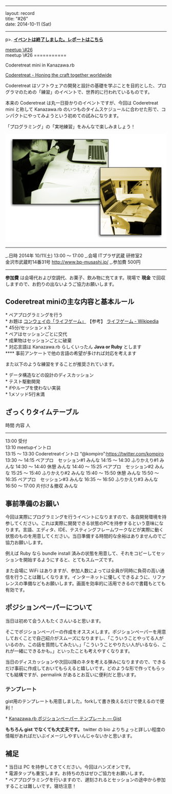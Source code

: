------------------------------------------------------------------------

layout: record\
title: “\#26”\
date: 2014-10-11 (Sat)

------------------------------------------------------------------------

p\>.
<a href="./report.html"><strong>イベントは終了しました。レポートはこちら</strong></a>

<div class="doorkeeper-widget">
<a class="doorkeeper-registration-widget" href="http://kzrb.doorkeeper.jp/events/15503">meetup
\#26</a><script src="http://widgets.doorkeeper.jp/w/widget.js"></script>

</div>
meetup \#26
===========

Coderetreat mini in Kanazawa.rb

[Coderetreat - Honing the craft together
worldwide](http://coderetreat.org/)

Coderetreat
はソフトウェアの開発と設計の基礎を学ぶことを目的とした、プログラマのための「練習」のイベントで、世界的に行われているものです。

本来の Coderetreat は丸一日掛かりのイベントですが、今回は Coderetreat
mini と称して Kanazawa.rb
のいつものタイムスケジュールに合わせた形で、コンパクトにやってみようという初めての試みになります。

「プログラミング」の「実地練習」をみんなで楽しみましょう！

![](pair-programming.png)

  ----------- ----------------------------------------------------------------------------------------------------------------
  \_.日時     2014年 10/11(土) 13:00 〜 17:00
  \_.会場     ITプラザ武蔵 研修室2<br>金沢市武蔵町14番31号 <a href="http://www.bp-musashi.jp/">http://www.bp-musashi.jp/</a>
  \_.参加費   500円
  ----------- ----------------------------------------------------------------------------------------------------------------

**参加費** は会場代および空調代、お菓子、飲み物に充てます。現場で
**現金** で回収しますので、お釣りの出ないようご協力お願いします。

Coderetreat miniの主な内容と基本ルール
--------------------------------------

\* ペアプログラミングを行う\
 \* お題は [コンウェイの「ライフゲーム」](http://coderetreat.org/gol)
【参考】 [ライフゲーム -
Wikipedia](http://ja.wikipedia.org/wiki/%E3%83%A9%E3%82%A4%E3%83%95%E3%82%B2%E3%83%BC%E3%83%A0)\
 \* 45分/セッション x 3\
 \* ペアはセッションごとに交代\
 \* 成果物はセッションごとに破棄\
 \* 対応言語は Kanazawa.rb らしくいったん **Java or Ruby** とします\
 **** 事前アンケートで他の言語の希望が多ければ対応を考えます

また以下のような練習をすることが推奨されています。

\* データ構造などの設計のディスカッション\
 \* テスト駆動開発\
 \* ifやループを使わない実装\
 \* 1メソッド5行未満

ざっくりタイムテーブル
----------------------

  時間             内容                      人
  ---------------- ------------------------- ----------------------------------------
  13:00            受付                      
  13:10            meetupイントロ            
  13:15 〜 13:30   Coderetreatイントロ       “@kompiro”:https://twitter.com/kompiro
  13:30 〜 14:15   ペアプロ　セッション\#1   みんな
  14:15 〜 14:30   ふりかえり\#1             みんな
  14:30 〜 14:40   休憩                      みんな
  14:40 〜 15:25   ペアプロ　セッション\#2   みんな
  15:25 〜 15:40   ふりかえり\#2             みんな
  15:40 〜 15:50   休憩                      みんな
  15:50 〜 16:35   ペアプロ　セッション\#3   みんな
  16:35 〜 16:50   ふりかえり\#3             みんな
  16:50 〜 17:00   片付け＆撤収              みんな

事前準備のお願い
----------------

今回は実際にプログラミングを行うイベントになりますので、各自開発環境を持参してください。これは実際に開発できる状態のPCを持参するという意味になります。言語、エディタ、IDE、テスティングフレームワークなどが実際に動く状態のものを用意してください。当日準備する時間的な余裕はありませんのでご協力お願いします。

例えば Ruby なら bundle install
済みの状態を用意して、それをコピーしてセッションを開始するようにすると、とてもスムーズです。

また会場に WiFi
はありますが、参加人数によっては全員が同時に負荷の高い通信を行うことは難しくなります。インターネットに優しくできるように、リファレンスの準備などもお願いします。画面を効率的に活用できるので書籍もとても有効です。

ポジションペーパーについて
--------------------------

当日は初めて会う人もたくさんいると思います。

そこでポジションペーパーの作成をオススメします。ポジションペーパーを用意しておくことで自己紹介がスムーズになりますし、「こういうことやってる人がいるのか。この話を質問してみたい。」「こういうことやりたい人がいるなら、これが一緒にできるかも。」といったことも考えやすくなります。

当日のディスカッションや次回以降のネタを考える弾みになりますので、できるだけ事前に作成しておいてもらえると嬉しいです。どのような形で作ってもらっても結構ですが、permalink
があるとお互いに便利だと思います。

### テンプレート

gist用のテンプレートも用意しました。forkして書き換えるだけで使えるので便利！

\* [Kanazawa.rb ポジションペーパー テンプレート —
Gist](https://gist.github.com/5a523ec3180002229a32)

**もちろん gist でなくても大丈夫です。** twitter の bio
よりちょっと詳しい程度の情報があればだいぶイメージしやすいんじゃないかと思います。

補足
----

\* 当日は PC を持参してきてください。今回はハンズオンです。\
 \* 電源タップも重宝します。お持ちの方はぜひご協力をお願いします。\
 \*
ペアプログラミングを行いますので、遅刻されるとセッションの途中から参加することは難しいです。寝坊注意！

